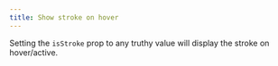 ```yaml
---
title: Show stroke on hover
---
```


Setting the `isStroke` prop to any truthy value will display the stroke on hover/active.
